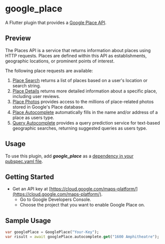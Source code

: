 # google_place

A Flutter plugin that provides a [Google Place API](https://developers.google.com/places/web-service/intro).

## Preview

The Places API is a service that returns information about places using HTTP requests. Places are defined within this API as establishments, geographic locations, or prominent points of interest.

The following place requests are available:

1. [Place Search](https://developers.google.com/places/web-service/search) returns a list of places based on a user's location or search string.
2. [Place Details](https://developers.google.com/places/web-service/details) returns more detailed information about a specific place, including user reviews.
3. [Place Photos](https://developers.google.com/places/web-service/photos) provides access to the millions of place-related photos stored in Google's Place database.
4. [Place Autocomplete](https://developers.google.com/places/web-service/autocomplete) automatically fills in the name and/or address of a place as users type.
5. [Query Autocomplete](https://developers.google.com/places/web-service/query) provides a query prediction service for text-based geographic searches, returning suggested queries as users type.

## Usage

To use this plugin, add **_google_place_** as a [dependency in your pubspec.yaml file](https://flutter.dev/docs/development/packages-and-plugins/using-packages).

## Getting Started

- Get an API key at [https://cloud.google.com/maps-platform/](https://cloud.google.com/maps-platform/).
  - Go to Google Developers Console.
  - Choose the project that you want to enable Google Place on.

## Sample Usage

```dart
var googlePlace = GooglePlace("Your-Key");
var risult = await googlePlace.autocomplete.get("1600 Amphitheatre");
```
